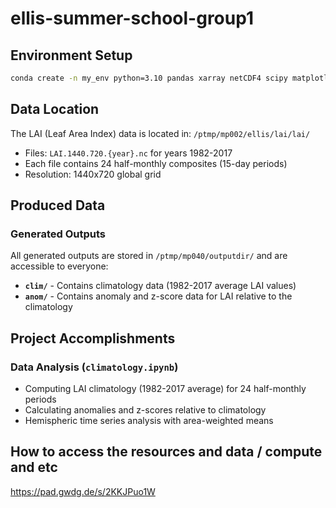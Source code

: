 # ellis-summer-school-group1

## Environment Setup
```bash
conda create -n my_env python=3.10 pandas xarray netCDF4 scipy matplotlib
```

## Data Location
The LAI (Leaf Area Index) data is located in: `/ptmp/mp002/ellis/lai/lai/`
- Files: `LAI.1440.720.{year}.nc` for years 1982-2017
- Each file contains 24 half-monthly composites (15-day periods)
- Resolution: 1440x720 global grid

## Produced Data

### Generated Outputs
All generated outputs are stored in `/ptmp/mp040/outputdir/` and are accessible to everyone:

- **`clim/`** - Contains climatology data (1982-2017 average LAI values)
- **`anom/`** - Contains anomaly and z-score data for LAI relative to the climatology


## Project Accomplishments

### Data Analysis (`climatology.ipynb`)
- Computing LAI climatology (1982-2017 average) for 24 half-monthly periods
- Calculating anomalies and z-scores relative to climatology
- Hemispheric time series analysis with area-weighted means

## How to access the resources and data / compute and etc
https://pad.gwdg.de/s/2KKJPuo1W